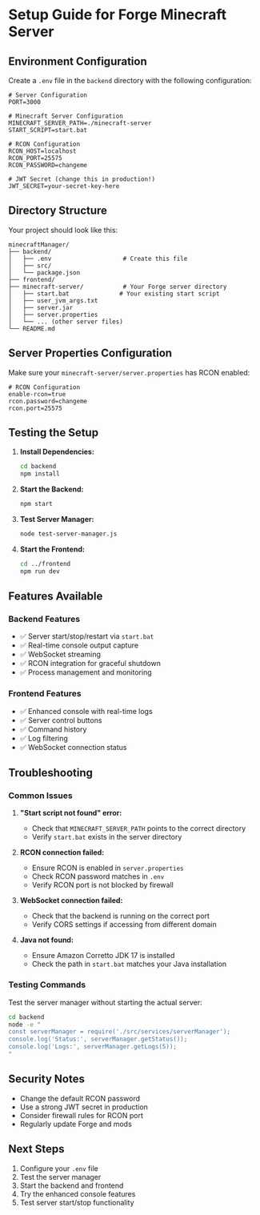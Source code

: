 # Setup Guide for Forge Minecraft Server

## Environment Configuration

Create a `.env` file in the `backend` directory with the following configuration:

```env
# Server Configuration
PORT=3000

# Minecraft Server Configuration
MINECRAFT_SERVER_PATH=./minecraft-server
START_SCRIPT=start.bat

# RCON Configuration
RCON_HOST=localhost
RCON_PORT=25575
RCON_PASSWORD=changeme

# JWT Secret (change this in production!)
JWT_SECRET=your-secret-key-here
```

## Directory Structure

Your project should look like this:

```
minecraftManager/
├── backend/
│   ├── .env                    # Create this file
│   ├── src/
│   └── package.json
├── frontend/
├── minecraft-server/           # Your Forge server directory
│   ├── start.bat              # Your existing start script
│   ├── user_jvm_args.txt
│   ├── server.jar
│   ├── server.properties
│   └── ... (other server files)
└── README.md
```

## Server Properties Configuration

Make sure your `minecraft-server/server.properties` has RCON enabled:

```properties
# RCON Configuration
enable-rcon=true
rcon.password=changeme
rcon.port=25575
```

## Testing the Setup

1. **Install Dependencies:**
   ```bash
   cd backend
   npm install
   ```

2. **Start the Backend:**
   ```bash
   npm start
   ```

3. **Test Server Manager:**
   ```bash
   node test-server-manager.js
   ```

4. **Start the Frontend:**
   ```bash
   cd ../frontend
   npm run dev
   ```

## Features Available

### Backend Features
- ✅ Server start/stop/restart via `start.bat`
- ✅ Real-time console output capture
- ✅ WebSocket streaming
- ✅ RCON integration for graceful shutdown
- ✅ Process management and monitoring

### Frontend Features
- ✅ Enhanced console with real-time logs
- ✅ Server control buttons
- ✅ Command history
- ✅ Log filtering
- ✅ WebSocket connection status

## Troubleshooting

### Common Issues

1. **"Start script not found" error:**
   - Check that `MINECRAFT_SERVER_PATH` points to the correct directory
   - Verify `start.bat` exists in the server directory

2. **RCON connection failed:**
   - Ensure RCON is enabled in `server.properties`
   - Check RCON password matches in `.env`
   - Verify RCON port is not blocked by firewall

3. **WebSocket connection failed:**
   - Check that the backend is running on the correct port
   - Verify CORS settings if accessing from different domain

4. **Java not found:**
   - Ensure Amazon Corretto JDK 17 is installed
   - Check the path in `start.bat` matches your Java installation

### Testing Commands

Test the server manager without starting the actual server:

```bash
cd backend
node -e "
const serverManager = require('./src/services/serverManager');
console.log('Status:', serverManager.getStatus());
console.log('Logs:', serverManager.getLogs(5));
"
```

## Security Notes

- Change the default RCON password
- Use a strong JWT secret in production
- Consider firewall rules for RCON port
- Regularly update Forge and mods

## Next Steps

1. Configure your `.env` file
2. Test the server manager
3. Start the backend and frontend
4. Try the enhanced console features
5. Test server start/stop functionality 